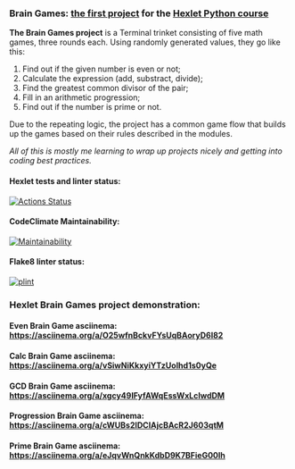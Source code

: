### Brain Games: [the first project](https://ru.hexlet.io/programs/python/projects/49) for the [Hexlet Python course](https://ru.hexlet.io/programs/python) 

**The Brain Games project** is a Terminal trinket
consisting of five math games, three rounds each. 
Using randomly generated values, they go like this:
1. Find out if the given number is even or not;
2. Calculate the expression (add, substract, divide);
3. Find the greatest common divisor of the pair;
4. Fill in an arithmetic progression;
5. Find out if the number is prime or not.

Due to the repeating logic, the project has a common game flow
that builds up the games based on their rules described in the modules.

*All of this is mostly me learning to wrap up projects nicely and getting into coding best practices.*

#### Hexlet tests and linter status:
[![Actions Status](https://github.com/alienflakes/python-project-lvl1/workflows/hexlet-check/badge.svg)](https://github.com/alienflakes/python-project-lvl1/actions)

#### CodeClimate Maintainability:
[![Maintainability](https://api.codeclimate.com/v1/badges/a99a88d28ad37a79dbf6/maintainability)](https://codeclimate.com/github/codeclimate/codeclimate/maintainability)

#### Flake8 linter status:
[![plint](https://github.com/alienflakes/python-project-lvl1/actions/workflows/plinter.yml/badge.svg)](https://github.com/alienflakes/python-project-lvl1/actions/workflows/plinter.yml)

### Hexlet Brain Games project demonstration:

#### Even Brain Game asciinema: <https://asciinema.org/a/O25wfnBckvFYsUqBAoryD6l82>

#### Calc Brain Game asciinema: <https://asciinema.org/a/vSiwNiKkxyiYTzUoIhd1s0yQe>

#### GCD Brain Game asciinema: <https://asciinema.org/a/xgcy49IFyfAWqEssWxLclwdDM>

#### Progression Brain Game asciinema: <https://asciinema.org/a/cWUBs2IDClAjcBAcR2J603qtM>

#### Prime Brain Game asciinema: <https://asciinema.org/a/eJqvWnQnkKdbD9K7BFieG00lh>
